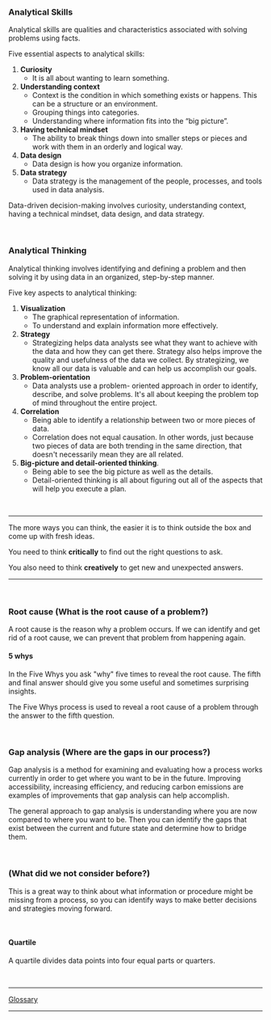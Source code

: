 ### Analytical Skills
Analytical skills are qualities and characteristics associated with solving problems using facts.

Five essential aspects to analytical skills:
1. **Curiosity**  
   - It is all about wanting to learn something. 
2. **Understanding context**
   - Context is the condition in which something exists or happens. This can be a structure or an environment.
   - Grouping things into categories.
   - Understanding where information fits into the “big picture”.
3. **Having technical mindset**
   - The ability to break things down into smaller steps or pieces and work with them in an orderly and logical way.
4. **Data design**
   - Data design is how you organize information.
5. **Data strategy**
   - Data strategy is the management of the people, processes, and tools used in data analysis.

Data-driven decision-making involves curiosity, understanding context, having a technical mindset, data design, and data strategy.

<br />

### Analytical Thinking
Analytical thinking involves identifying and defining a problem and then solving it by using data in an organized, step-by-step manner.

Five key aspects to analytical thinking:
1. **Visualization** 
   - The graphical representation of information.
   - To understand and explain information more effectively.
2. **Strategy** 
   - Strategizing helps data analysts see what they want to achieve with the data and how they can get there. Strategy also helps improve the quality and usefulness of the data we collect. By strategizing, we know all our data is valuable and can help us accomplish our goals.
3. **Problem-orientation** 
   - Data analysts use a problem- oriented approach in order to identify, describe, and solve problems. It's all about keeping the problem top of mind throughout the entire project.
4. **Correlation** 
   - Being able to identify a relationship between two or more pieces of data.
   - Correlation does not equal causation. In other words, just because two pieces of data are both trending in the same direction, that doesn't necessarily mean they are all related.
5. **Big-picture and detail-oriented thinking**.
   - Being able to see the big picture as well as the details.
   - Detail-oriented thinking is all about figuring out all of the aspects that will help you execute a plan.

<br />

---

The more ways you can think, the easier it is to think outside the box and come up with fresh ideas.

You need to think **critically** to find out the right questions to ask.

You also need to think **creatively** to get new and unexpected answers.

---

<br />

### Root cause (What is the root cause of a problem?)
A root cause is the reason why a problem occurs.
If we can identify and get rid of a root cause, we can prevent that problem from happening again.

#### 5 whys
In the Five Whys you ask "why" five times to reveal the root cause. The fifth and final answer should give you some useful and sometimes surprising insights.

The Five Whys process is used to reveal a root cause of a problem through the answer to the fifth question.

<br />

### Gap analysis (Where are the gaps in our process?)
Gap analysis is a method for examining and evaluating how a process works currently in order to get where you want to be in the future. Improving accessibility, increasing efficiency, and reducing carbon emissions are examples of improvements that gap analysis can help accomplish.

The general approach to gap analysis is understanding where you are now compared to where you want to be. Then you can identify the gaps that exist between the current and future state and determine how to bridge them.

<br />

### (What did we not consider before?)
This is a great way to think about what information or procedure might be missing from a process, so you can identify ways to make better decisions and strategies moving forward.

<br />

#### Quartile
A quartile divides data points into four equal parts or quarters. 

<br />

---

[Glossary](https://docs.google.com/document/d/1NPfVEPe0X2l3d2v-XIaevT0I5OU5J4EYMGeetijKhAM/template/preview?resourcekey=0-bLCbJQfNZJ70tiFfxT2VXg)

---

